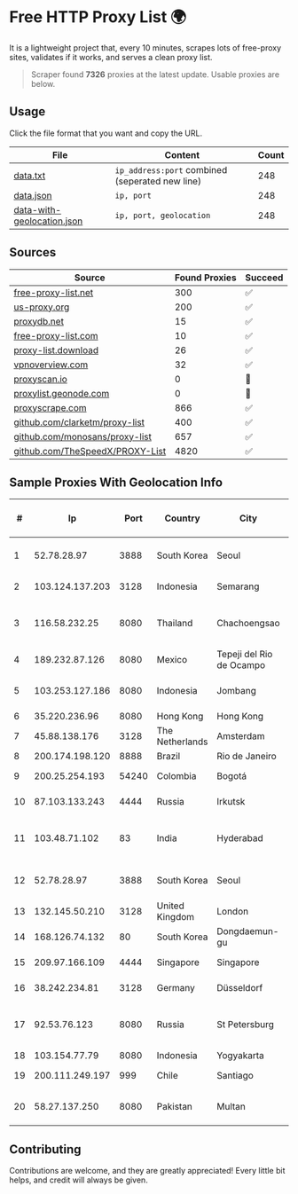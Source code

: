 
# Free HTTP Proxy List 🌍

It is a lightweight project that, every 10 minutes, scrapes lots of free-proxy sites, validates if it works, and serves a clean proxy list.


> Scraper found **7326** proxies at the latest update. Usable proxies are below.

## Usage

Click the file format that you want and copy the URL.


|File|Content|Count|
|----|-------|-----|
|[data.txt](https://raw.githubusercontent.com/themiralay/Proxy-List-World/master/data.txt)|`ip_address:port` combined (seperated new line)|248|
|[data.json](https://raw.githubusercontent.com/themiralay/Proxy-List-World/master/data.json)|`ip, port`|248|
|[data-with-geolocation.json](https://raw.githubusercontent.com/themiralay/Proxy-List-World/master/data-with-geolocation.json)|`ip, port, geolocation`|248|

## Sources

|Source|Found Proxies|Succeed|
|------|-------------|-------|
|[free-proxy-list.net](https://free-proxy-list.net)|300|✅|
|[us-proxy.org](https://www.us-proxy.org)|200|✅|
|[proxydb.net](http://proxydb.net)|15|✅|
|[free-proxy-list.com](https://free-proxy-list.com/?page=&port=&type%5B%5D=http&type%5B%5D=https&up_time=0&search=Search)|10|✅|
|[proxy-list.download](https://www.proxy-list.download/HTTP)|26|✅|
|[vpnoverview.com](https://vpnoverview.com/privacy/anonymous-browsing/free-proxy-servers)|32|✅|
|[proxyscan.io](https://www.proxyscan.io)|0|🚫|
|[proxylist.geonode.com](https://proxylist.geonode.com/api/proxy-list?limit=300&page=1&sort_by=lastChecked&sort_type=desc&protocols=http,https)|0|🚫|
|[proxyscrape.com](https://api.proxyscrape.com/v2/?request=displayproxies&protocol=http&timeout=10000&country=all&ssl=all&anonymity=all)|866|✅|
|[github.com/clarketm/proxy-list](https://raw.githubusercontent.com/clarketm/proxy-list/master/proxy-list-raw.txt)|400|✅|
|[github.com/monosans/proxy-list](https://raw.githubusercontent.com/monosans/proxy-list/main/proxies/http.txt)|657|✅|
|[github.com/TheSpeedX/PROXY-List](https://raw.githubusercontent.com/TheSpeedX/PROXY-List/master/http.txt)|4820|✅|


## Sample Proxies With Geolocation Info

|#|Ip|Port|Country|City|Internet Service Provider|
|-|--|----|-------|----|-------------------------|
|1|52.78.28.97|3888|South Korea|Seoul|Amazon Technologies Inc.|
|2|103.124.137.203|3128|Indonesia|Semarang|Global Media Data Prima|
|3|116.58.232.25|8080|Thailand|Chachoengsao|CAT Telecom Public Company Limited|
|4|189.232.87.126|8080|Mexico|Tepeji del Rio de Ocampo|Uninet S.A. de C.V.|
|5|103.253.127.186|8080|Indonesia|Jombang|PT Media Akses Telematika|
|6|35.220.236.96|8080|Hong Kong|Hong Kong|Google LLC|
|7|45.88.138.176|3128|The Netherlands|Amsterdam|Yaglom Labs Ltd|
|8|200.174.198.120|8888|Brazil|Rio de Janeiro|Claro S.A|
|9|200.25.254.193|54240|Colombia|Bogotá|Andinet ON Line|
|10|87.103.133.243|4444|Russia|Irkutsk|SIBNET-IRKUTSK|
|11|103.48.71.102|83|India|Hyderabad|Country Online Services PVT LTD|
|12|52.78.28.97|3888|South Korea|Seoul|Amazon Technologies Inc.|
|13|132.145.50.210|3128|United Kingdom|London|Oracle Corporation|
|14|168.126.74.132|80|South Korea|Dongdaemun-gu|Korea Telecom|
|15|209.97.166.109|4444|Singapore|Singapore|DigitalOcean, LLC|
|16|38.242.234.81|3128|Germany|Düsseldorf|Contabo GmbH|
|17|92.53.76.123|8080|Russia|St Petersburg|OOO "Network of data-centers "Selectel"|
|18|103.154.77.79|8080|Indonesia|Yogyakarta|T2NET|
|19|200.111.249.197|999|Chile|Santiago|Entel Chile S.A.|
|20|58.27.137.250|8080|Pakistan|Multan|Wateen Telecom Limited|



## Contributing

Contributions are welcome, and they are greatly appreciated! Every
little bit helps, and credit will always be given.


